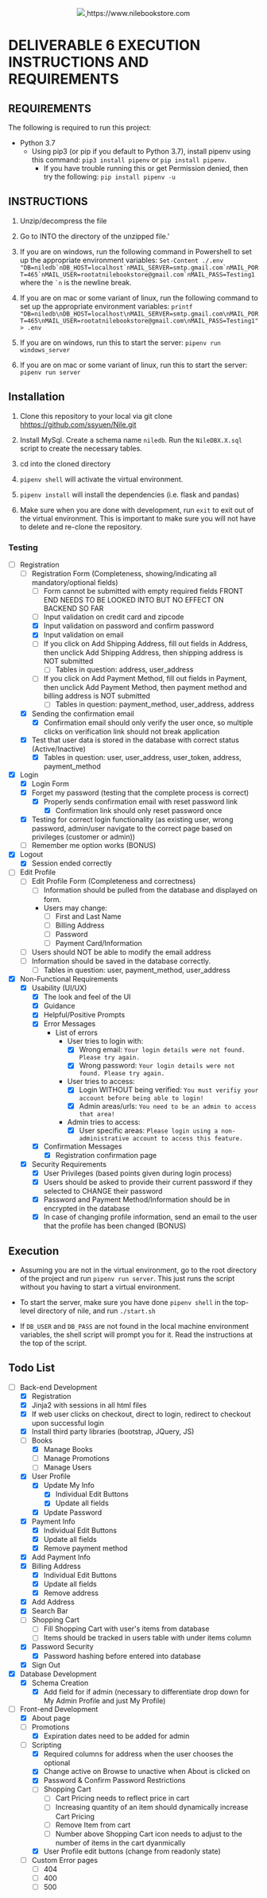 <p align="center">
  <a href="https://www.nilebookstore.com" target="_blank">
    <img src="static/images/Misc/Nile Dark Text Rectangular.png">
  </a>
  https://www.nilebookstore.com
</p>

# DELIVERABLE 6 EXECUTION INSTRUCTIONS AND REQUIREMENTS

## REQUIREMENTS

The following is required to run this project:

- Python 3.7
  - Using pip3 (or pip if you default to Python 3.7), install pipenv using this command: `pip3 install pipenv` or `pip install pipenv`.
    - If you have trouble running this or get Permission denied, then try the following: `pip install pipenv -u`

## INSTRUCTIONS

1. Unzip/decompress the file

2. Go to INTO the directory of the unzipped file.'

3. If you are on windows, run the following command in Powershell to set up the appropriate environment variables:
``Set-Content ./.env "DB=niledb`nDB_HOST=localhost`nMAIL_SERVER=smtp.gmail.com`nMAIL_PORT=465`nMAIL_USER=rootatnilebookstore@gmail.com`nMAIL_PASS=Testing1``
where the `` `n `` is the newline break.

4. If you are on mac or some variant of linux, run the following command to set up the appropriate environment variables:
`printf "DB=niledb\nDB_HOST=localhost\nMAIL_SERVER=smtp.gmail.com\nMAIL_PORT=465\nMAIL_USER=rootatnilebookstore@gmail.com\nMAIL_PASS=Testing1" > .env`

5. If you are on windows, run this to start the server: `pipenv run windows_server`

6. If you are on mac or some variant of linux, run this to start the server: `pipenv run server`

## Installation

1. Clone this repository to your local via git clone <hhttps://github.com/ssyuen/Nile.git>

2. Install MySql. Create a schema name `niledb`. Run the `NileDBX.X.sql` script to create the necessary tables.

3. cd into the cloned directory

4. `pipenv shell` will activate the virtual environment.

5. `pipenv install` will install the dependencies (i.e. flask and pandas)

6. Make sure when you are done with development, run `exit` to exit out of the virtual environment.
This is important to make sure you will not have to delete and re-clone the repository.

### Testing

- [ ] Registration
  - [ ] Registration Form (Completeness, showing/indicating all mandatory/optional fields)
    - [ ] Form cannot be submitted with empty required fields FRONT END NEEDS TO BE LOOKED INTO BUT NO EFFECT ON BACKEND SO FAR
    - [ ] Input validation on credit card and zipcode
    - [x] Input validation on password and confirm password
    - [x] Input validation on email
    - [ ] If you click on Add Shipping Address, fill out fields in Address, then unclick Add Shipping Address, then shipping address is NOT submitted
      - [ ] Tables in question: address,  user_address
    - [ ] If you click on Add Payment Method, fill out fields in Payment, then unclick Add Payment Method, then payment method and billing address is NOT submitted
      - [ ] Tables in question: payment_method, user_address, address
  - [x] Sending the confirmation email
    - [x] Confirmation email should only verify the user once, so multiple clicks on verification link should not break application
  - [x] Test that user data is stored in the database with correct status (Active/Inactive)
    - [x] Tables in question: user, user_address, user_token, address, payment_method
- [x] Login
  - [x] Login Form
  - [x] Forget my password (testing that the complete process is correct)
    - [x] Properly sends confirmation email with reset password link
      - [x] Confirmation link should only reset password once
  - [x] Testing for correct login functionality (as existing user, wrong password, admin/user navigate to the correct page based on privileges (customer or admin))
  - [ ] Remember me option works (BONUS)
- [x] Logout
  - [x] Session ended correctly
- [ ] Edit Profile
  - [ ] Edit Profile Form (Completeness and correctness)
    - [ ] Information should be pulled from the database and displayed on form.
    - Users may change:
      - [ ] First and Last Name
      - [ ] Billing Address
      - [ ] Password
      - [ ] Payment Card/Information
  - [ ] Users should NOT be able to modify the email address
  - [ ] Information should be saved in the database correctly.
    - [ ] Tables in question: user, payment_method, user_address
- [x] Non-Functional Requirements
  - [x] Usability (UI/UX)
    - [x] The look and feel of the UI
    - [x] Guidance
    - [x] Helpful/Positive Prompts
    - [x] Error Messages
      - List of errors
        - User tries to login with:
          - [x] Wrong email: `Your login details were not found. Please try again.`
          - [x] Wrong password: `Your login details were not found. Please try again.`
        - User tries to access:
          - [x] Login WITHOUT being verified: `You must verifiy your account before being able to login!`
          - [x] Admin areas/urls: `You need to be an admin to access that area!`
        - Admin tries to access:
          - [x] User specific areas: `Please login using a non-administrative account to access this feature.`
    - [x] Confirmation Messages
      - [x] Registration confirmation page
  - [x] Security Requirements
    - [x] User Privileges (based points given during login process)
    - [x] Users should be asked to provide their current password if they selected to CHANGE their password
    - [x] Password and Payment Method/Information should be in encrypted in the database
    - [x] In case of changing profile information, send an email to the user that the profile has been changed (BONUS)

## Execution

- Assuming you are not in the virtual environment, go to the root directory of the project and run `pipenv run server`. This just runs the script without you having to start a virtual environment.

- To start the server, make sure you have done `pipenv shell` in the top-level directory of nile, and run `./start.sh`
- If `DB_USER` and `DB_PASS` are not found in the local machine environment variables, the shell script will prompt you
for it. Read the instructions at the top of the script.

## Todo List

- [ ] Back-end Development
  - [x] Registration
  - [x] Jinja2 with sessions in all html files
  - [x] If web user clicks on checkout, direct to login, redirect to checkout upon successful login
  - [x] Install third party libraries (bootstrap, JQuery, JS)
  - [ ] Books
    - [x] Manage Books
    - [ ] Manage Promotions
    - [ ] Manage Users
  - [x] User Profile
    - [x] Update My Info
      - [x] Individual Edit Buttons
      - [x] Update all fields
    - [x] Update Password
  - [x] Payment Info
    - [x] Individual Edit Buttons
    - [x] Update all fields
    - [x] Remove payment method
  - [x] Add Payment Info
  - [x] Billing Address
    - [x] Individual Edit Buttons
    - [x] Update all fields
    - [x] Remove address
  - [x] Add Address
  - [x] Search Bar
  - [ ] Shopping Cart
    - [ ] Fill Shopping Cart with user's items from database
    - [ ] Items should be tracked in users table with under items column
  - [x] Password Security
    - [x] Password hashing before entered into database
  - [x] Sign Out
- [x] Database Development
  - [x] Schema Creation
    - [x] Add field for if admin (necessary to differentiate drop down for My Admin Profile and just My Profile)
- [ ] Front-end Development
  - [x] About page
  - [ ] Promotions
    - [x] Expiration dates need to be added for admin
  - [ ] Scripting
    - [x] Required columns for address when the user chooses the optional
    - [x] Change active on Browse to unactive when About is clicked on
    - [x] Password & Confirm Password Restrictions
    - [ ] Shopping Cart
      - [ ] Cart Pricing needs to reflect price in cart
      - [ ] Increasing quantity of an item should dynamically increase Cart Pricing
      - [ ] Remove Item from cart
      - [ ] Number above Shopping Cart icon needs to adjust to the number of items in the cart dyanmically
    - [x] User Profile edit buttons (change from readonly state)
  - [ ] Custom Error pages
    - [ ] 404
    - [ ] 400
    - [ ] 500
